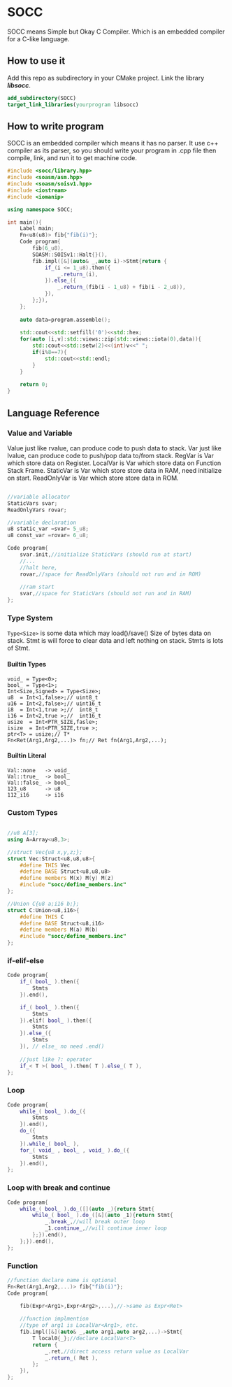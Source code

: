 # SOCC
SOCC means Simple but Okay C Compiler. Which is an embedded compiler for a C-like language.

## How to use it
Add this repo as subdirectory in your CMake project.
Link the library ***libsocc***.
```cmake
add_subdirectory(SOCC)
target_link_libraries(yourprogram libsocc)
```
## How to write program
SOCC is an embedded compiler which means it has no parser. It use c++ compiler as its parser, so you should write your program in .cpp file then compile, link, and run it to get machine code.

```cpp
#include <socc/library.hpp>
#include <soasm/asm.hpp>
#include <soasm/soisv1.hpp>
#include <iostream>
#include <iomanip>

using namespace SOCC;

int main(){
    Label main;
    Fn<u8(u8)> fib{"fib(i)"};
    Code program{
        fib(6_u8),
	    SOASM::SOISv1::Halt{}(),
	    fib.impl([&](auto& _,auto i)->Stmt{return {
	        if_(i <= 1_u8).then({
	            _.return_(i),
	        }).else_({
                _.return_(fib(i - 1_u8) + fib(i - 2_u8)),
            }),
        };}),
    };
    
    auto data=program.assemble();
    
	std::cout<<std::setfill('0')<<std::hex;
    for(auto [i,v]:std::views::zip(std::views::iota(0),data)){
        std::cout<<std::setw(2)<<(int)v<<" ";
        if(i%8==7){
	        std::cout<<std::endl;
		}
    }
    
    return 0;
}
```
## Language Reference

### Value and Variable
Value just like rvalue, can produce code to push data to stack.
Var just like lvalue, can produce code to push/pop data to/from stack.
RegVar is Var which store data on Register.
LocalVar is Var which store data on Function Stack Frame.
StaticVar is Var which store store data in RAM, need initialize on start.
ReadOnlyVar is Var which store store data in ROM.
```cpp

//variable allocator
StaticVars svar;
ReadOnlyVars rovar;

//variable declaration
u8 static_var =svar= 5_u8;
u8 const_var =rovar= 6_u8;

Code program{
    svar.init,//initialize StaticVars (should run at start)
    //...
    //halt here,
    rovar,//space for ReadOnlyVars (should not run and in ROM)
    
    //ram start
    svar,//space for StaticVars (should not run and in RAM)
};
```

### Type System
`Type<Size>` is some data which may load()/save() Size of bytes data on stack.
Stmt is will force to clear data and left nothing on stack.
Stmts is lots of Stmt.

#### Builtin Types
```
void_ = Type<0>;
bool_ = Type<1>;
Int<Size,Signed> = Type<Size>;
u8  = Int<1,false>;// uint8_t
u16 = Int<2,false>;// uint16_t
i8  = Int<1,true >;//  int8_t
i16 = Int<2,true >;//  int16_t
usize  = Int<PTR_SIZE,fasle>;
isize  = Int<PTR_SIZE,true >;
ptr<T> = usize;// T*
Fn<Ret(Arg1,Arg2,...)> fn;// Ret fn(Arg1,Arg2,...);
```
#### Builtin Literal
```
Val::none   -> void_
Val::true_  -> bool_
Val::false_ -> bool_
123_u8      -> u8
112_i16     -> i16
```

### Custom Types
```cpp

//u8 A[3];
using A=Array<u8,3>;

//struct Vec{u8 x,y,z;};
struct Vec:Struct<u8,u8,u8>{
    #define THIS Vec
    #define BASE Struct<u8,u8,u8>
    #define members M(x) M(y) M(z)
    #include "socc/define_members.inc"
};

//Union C{u8 a;i16 b;};
struct C:Union<u8,i16>{
    #define THIS C
    #define BASE Struct<u8,i16>
    #define members M(a) M(b)
    #include "socc/define_members.inc"
};
```

### if-elif-else

```cpp
Code program{
    if_( bool_ ).then({
        Stmts
    }).end(),

    if_( bool_ ).then({
        Stmts
    }).elif( bool_ ).then({
        Stmts
    }).else_({
        Stmts
    }), // else_ no need .end()
    
    //just like ?: operator
    if_< T >( bool_ ).then( T ).else_( T ),
};
```
### Loop

```cpp
Code program{
    while_( bool_ ).do_({
        Stmts
    }).end(),
    do_({
        Stmts
    }).while_( bool_ ),
    for_( void_ , bool_ , void_ ).do_({
        Stmts
    }).end(),
};
```

### Loop with break and continue
```cpp
Code program{
    while_( bool_ ).do_([](auto _){return Stmt{
        while_( bool_ ).do_([&](auto _1){return Stmt{
            _.break_,//will break outer loop
            _1.continue_,//will continue inner loop
        };}).end(),
    };}).end(),
};
```

### Function
```cpp
//function declare name is optional
Fn<Ret(Arg1,Arg2,...)> fib{"fib(i)"};
Code program{

    fib(Expr<Arg1>,Expr<Arg2>,...),//->same as Expr<Ret>
    
    //function implmention
    //type of arg1 is LocalVar<Arg1>, etc.
    fib.impl([&](auto& _,auto arg1,auto arg2,...)->Stmt{
        T local0{_};//declare LocalVar<T>
        return {
            _.ret,//direct access return value as LocalVar
            _.return_( Ret ),
        };
    }),
};
```